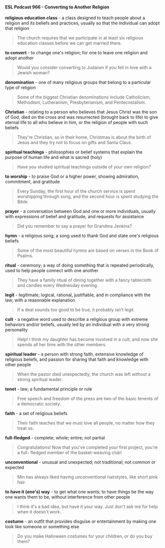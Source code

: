 #### ESL Podcast 966 - Converting to Another Religion

**religious education class** - a class designed to teach people about a religion
and its beliefs and practices, usually so that the individual can adopt that religion

> The church requires that we participate in at least six religious education
classes before we can get married there.

**to convert** - to change one's religion; for one to leave one religion and adopt
another

> Would you consider converting to Judaism if you fell in love with a Jewish
woman?

**denomination** - one of many religious groups that belong to a particular type of
religion

> Some of the biggest Christian denominations include Catholicism, Methodism,
Lutheranism, Presbyterianism, and Pentecostalism.

**Christian** - relating to a person who believes that Jesus Christ was the son of
God, died on the cross and was resurrected (brought back to life) to give eternal
life to all who believe in him, or the religion of people with such beliefs

> They're Christian, so in their home, Christmas is about the birth of Jesus and
they try not to focus on gifts and Santa Claus.

**spiritual teachings** - philosophies or belief systems that explain the purpose of
human life and what is sacred (holy)

> Have you studied spiritual teachings outside of your own religion?

**to worship** - to praise God or a higher power, showing admiration, commitment,
and gratitude

> Every Sunday, the first hour of the church service is spent worshipping through
song, and the second hour is spent studying the Bible.

**prayer** - a conversation between God and one or more individuals, usually with
expressions of belief and gratitude, and requests for assistance

> Did you remember to say a prayer for Grandma Jenkins?

**hymn** - a religious song; a song used to thank God and state one's religious
beliefs

> Some of the most beautiful hymns are based on verses in the Book of Psalms.

**ritual** - ceremony; a way of doing something that is repeated periodically, used
to help people connect with one another

> They have a family ritual of dining together with a fancy tablecloth and candles
every Wednesday evening.

**legit** - legitimate; logical, rational, justifiable, and in compliance with the law; with
a reasonable explanation

> If a deal sounds too good to be true, it probably isn't legit.

**cult** - a negative word used to describe a religious group with extreme behaviors
and/or beliefs, usually led by an individual with a very strong personality

> Help! I think my daughter has become involved in a cult, and now she spends
all her time with the other members.

**spiritual leader** - a person with strong faith, extensive knowledge of religious
beliefs, and passion for sharing that faith and knowledge with other people

> When the pastor died unexpectedly, the church was left without a strong
spiritual leader.

**tenet** - law; a fundamental principle or rule

> Free speech and freedom of the press are two of the basic tenents of a
democratic society.

**faith** - a set of religious beliefs

> Their faith teaches that we must love all people, no matter how they treat us.

**full-fledged** - complete; whole; entire; not partial

> Congratulations! Now that you've completed your first project, you're a full-
fledged member of the basket-weaving club!

**unconventional** - unusual and unexpected; not traditional; not common or
expected

> Min has always liked having unconventional hairstyles, like short pink hair.

**to have it (one's) way** - to get what one wants; to have things be the way one
wants them to be, without interference from other people

> I think it's a bad idea, but have it your way. Just don't ask me for help when it
doesn't work.

**costume** - an outfit that provides disguise or entertainment by making one look
like someone or something else

> Do you make Halloween costumes for your children, or do you buy them?

